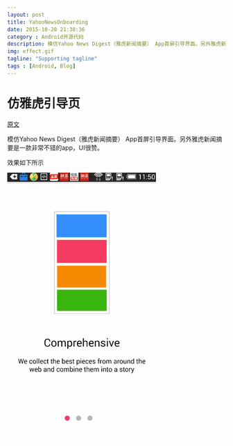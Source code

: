 ```yaml
---
layout: post
title: YahooNewsOnboarding
date: 2015-10-20 21:38:36
category : Android开源代码
description: 模仿Yahoo News Digest（雅虎新闻摘要） App首屏引导界面。另外雅虎新闻摘要是一款非常不错的app，UI很赞。
img: effect.gif
tagline: "Supporting tagline"
tags : [Android, Blog]
---
```

# 仿雅虎引导页

[原文](http://www.jcodecraeer.com/a/opensource/2015/1008/3551.html)

模仿Yahoo News Digest（雅虎新闻摘要） App首屏引导界面。另外雅虎新闻摘要是一款非常不错的app，UI很赞。

效果如下所示

![effect](/img/YahooNewsOnboarding/effect.gif)